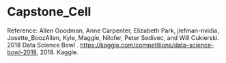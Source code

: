 # Capstone_Cell

Reference:
Allen Goodman, Anne Carpenter, Elizabeth Park, jlefman-nvidia, Josette_BoozAllen, Kyle, Maggie, Nilofer, Peter Sedivec, and Will Cukierski. 2018 Data Science Bowl . https://kaggle.com/competitions/data-science-bowl-2018, 2018. Kaggle.
